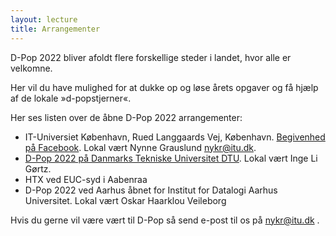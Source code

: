 ```yaml
---
layout: lecture
title: Arrangementer
---
```


D-Pop 2022 bliver afoldt flere forskellige steder i landet, hvor alle er velkomne.

Her vil du have mulighed for at dukke op og løse årets opgaver og få hjælp af de lokale »d-popstjerner«.

Her ses listen over de åbne D-Pop 2022 arrangementer: 
* IT-Universiet København, Rued Langgaards Vej, København. [Begivenhed på Facebook](https://fb.me/e/3qkBGhkJj). Lokal vært Nynne Grauslund nykr@itu.dk.
* [D-Pop 2022 på Danmarks Tekniske Universitet DTU](https://www.dtu.dk/kalender/arrangement?id=433e655e-45d0-4d2a-b4da-afa457f090a2). Lokal vært Inge Li Gørtz.
* HTX ved EUC-syd i Aabenraa 
* D-Pop 2022 ved Aarhus åbnet for Institut for Datalogi Aarhus Universitet. Lokal vært Oskar Haarklou Veileborg

Hvis du gerne vil være vært til D-Pop så send e-post til os på nykr@itu.dk .


